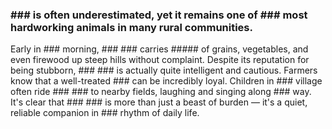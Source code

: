 
### ### is often underestimated, yet it remains one of ### most hardworking animals in many rural communities.
Early in ### morning, ### ### carries ##### of grains, vegetables, and even firewood up steep hills without complaint.
Despite its reputation for being stubborn, ### ### is actually quite intelligent and cautious.
Farmers know that a well-treated ### can be incredibly loyal. Children in ### village often ride ### ### to nearby fields, laughing and singing along ### way. 
It's clear that ### ### is more than just a beast of burden — it's a quiet, reliable companion in ### rhythm of daily life.